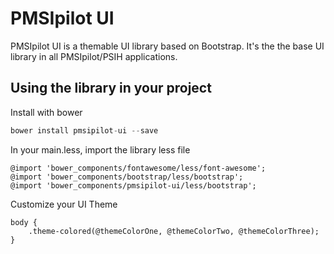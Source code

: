 PMSIpilot UI
============

PMSIpilot UI is a themable UI library based on Bootstrap. It's the the base UI library in all PMSIpilot/PSIH applications.


Using the library in your project
---------------------------------------------

Install with bower

```javascript
bower install pmsipilot-ui --save
```

In your main.less, import the library less file

```less
@import 'bower_components/fontawesome/less/font-awesome';
@import 'bower_components/bootstrap/less/bootstrap';
@import 'bower_components/pmsipilot-ui/less/bootstrap';
```

Customize your UI Theme

```less
body {
    .theme-colored(@themeColorOne, @themeColorTwo, @themeColorThree);
}
```
